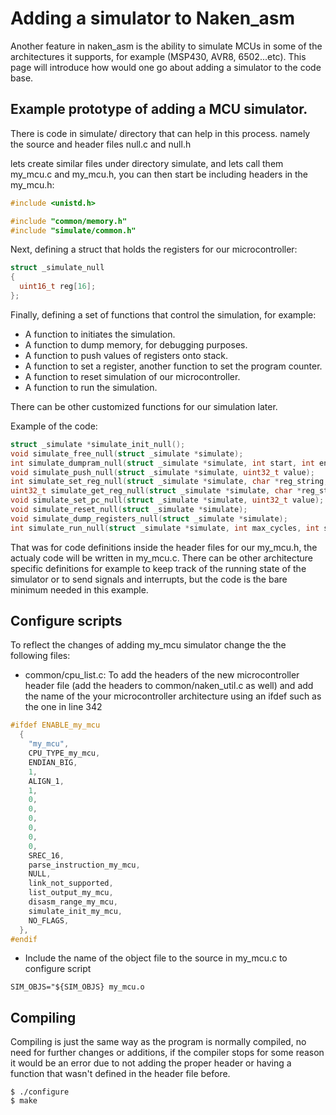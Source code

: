 Adding a simulator to Naken_asm
========

Another feature in naken_asm is the ability to simulate MCUs in some of the architectures it supports, for example (MSP430, AVR8, 6502...etc). This page will introduce how would one go about adding a simulator to the code base.



Example prototype of adding a MCU simulator.
------
There is code in simulate/ directory that can help in this process. namely the source and header files null.c and null.h

lets create similar files under directory simulate, and lets call them my_mcu.c and my_mcu.h, you can then start be including headers in the my_mcu.h:
``` c
#include <unistd.h>

#include "common/memory.h"
#include "simulate/common.h"
```

Next, defining a struct that holds the registers for our microcontroller:

``` c
struct _simulate_null
{
  uint16_t reg[16];
};

```

Finally, defining a set of functions that control the simulation, for example:
* A function to initiates the simulation. 
* A function to dump memory, for debugging purposes.
* A function to push values of registers onto stack.
* A function to set a register, another function to set the program counter.
* A function to reset simulation of our microcontroller.
* A function to run the simulation.

There can be other customized functions for our simulation later.

Example of the code:
``` c
struct _simulate *simulate_init_null();
void simulate_free_null(struct _simulate *simulate);
int simulate_dumpram_null(struct _simulate *simulate, int start, int end);
void simulate_push_null(struct _simulate *simulate, uint32_t value);
int simulate_set_reg_null(struct _simulate *simulate, char *reg_string, uint32_t value);
uint32_t simulate_get_reg_null(struct _simulate *simulate, char *reg_string);
void simulate_set_pc_null(struct _simulate *simulate, uint32_t value);
void simulate_reset_null(struct _simulate *simulate);
void simulate_dump_registers_null(struct _simulate *simulate);
int simulate_run_null(struct _simulate *simulate, int max_cycles, int step);


```

That was for code definitions inside the header files for our my_mcu.h, the actualy code will be written in my_mcu.c.
There can be other architecture specific definitions for example to keep track of the running state of the simulator or to send signals and interrupts, but the code is the bare minimum needed in this example.



Configure scripts
------
To reflect the changes of adding my_mcu simulator change the the following files:

* common/cpu_list.c: To add the headers of the new microcontroller header file (add the headers to common/naken_util.c as well) and add  the name of the your microcontroller architecture using an ifdef such as the one in line 342
``` c
#ifdef ENABLE_my_mcu
  {
    "my_mcu",
    CPU_TYPE_my_mcu,
    ENDIAN_BIG,
    1,
    ALIGN_1,
    1,
    0,
    0,
    0,
    0,
    0,
    0,
    SREC_16,
    parse_instruction_my_mcu,
    NULL,
    link_not_supported,
    list_output_my_mcu,
    disasm_range_my_mcu,
    simulate_init_my_mcu,
    NO_FLAGS,
  },
#endif
``` 

* Include the name of the object file to the source in my_mcu.c to configure script
``` configure
SIM_OBJS="${SIM_OBJS} my_mcu.o
```

Compiling
------
Compiling is just the same way as the program is normally compiled, no need for further changes or additions, if the compiler stops for some reason it would be an error due to not adding the proper header or having a function that wasn't defined in the header file before.
``` 
$ ./configure
$ make
```
